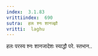 ```yaml
---
index:  3.1.83
vrittiindex:  690
sutra:  हलः श्नः शानज्झौ
vritti:  laghu 
---
```


हलः परस्य श्नः शानजादेशः स्याद्धौ परे. स्तभान..

